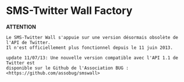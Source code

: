 SMS-Twitter Wall Factory
================================

__ATTENTION__

	Le SMS-Twitter Wall s'appuie sur une version désormais obsolète de l'API de Twitter.
	Il n'est officiellement plus fonctionnel depuis le 11 juin 2013.

	update 11/07/13: Une nouvelle version compatible avec l'API 1.1 de Twitter est
	disponible sur le Github de l'Association BUG : <https://github.com/assobug/smswall>
